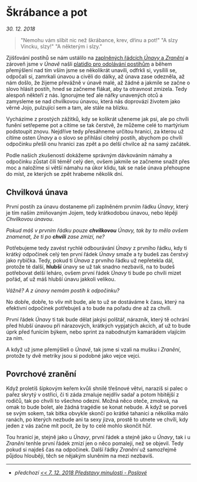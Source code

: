 # Škrábance a pot

*30. 12. 2018*

> "Nemohu vám slíbit nic než škrábance, krev, dřinu a pot!"
> "A slzy Vincku, slzy!"
> "A některým i slzy."

Zjišťování postihů se nám ustálilo na [zaplněných řádcích *Únavy* a *Zranění*](2018-10-22-nula.md#Nekonečný_začátek) a zároveň jsme v *Únavě* našli [platidlo pro odolávání postihům](2018-11-30-unaveny_vul.md#Závěr) a během přemýšlení nad tím vším jsme se několikrát unavili, odfrkli si, vysílili se, odpočali si, zamrkali únavou a civěli do dálky, až únava zase odezněla, až nám došlo, že žijeme převážně v únavě malé, až žádné a jakmile se začne o slovo hlásit postih, hned se začneme flákat, aby ta otravnost zmizela. Tedy alespoň někteří z nás.
Ignorujme teď ale nářky unavených otců a zamysleme se nad chvilkovou únavou, která nás doprovází životem jako věrné Jojo, pulzující sem a tam, ale stále na blízku.

Vycházíme z prostých zážitků, kdy se kolikrát uženeme jak psi, ale po chvíli funění setřepeme pot a cítíme se tak čerstvě, že můžeme celé to martýrium podstoupit znovu. Nejdříve tedy přesáhneme určitou hranici, za kterou už cítíme osten *Únavy* a o slovo se přihlásí citelný postih, abychom po chvíli odpočinku přešli onu hranici zas zpět a po delší chvilce až na samý začátek.

Podle našich zkušeností dokážeme správným dávkováním námahy a odpočinku zůstat čilí téměř celý den, ovšem jakmile se začneme snažit přes moc a naložíme si větší námahu na úkor klidu, tak se naše únava přehoupne do míst, ze kterých se zpět hrabeme několik dní.

## Chvilková únava

První postih za únavu dostaneme při zaplněném prvním řádku *Únavy*, který je tím naším zmiňovaným Jojem, tedy krátkodobou únavou, nebo lépěji *Chvilkovou únavou*.

*Pokud máš v prvním řádku pouze **chvilkovou** *Únavy*, tak by to mělo ovšem znamenat, že ti po **chvíli** zase zmizí, ne?*

Potřebujeme tedy zavést rychlé odbourávání *Únavy* z prvního řádku, kdy ti krátký odpočinek celý ten první řádek *Únavy* smaže a ty budeš zas čerstvý jako rybička. Tedy, pokud ti *Únava* z prvního řádku už nepřetekla dál, protože té další, **hlubší** únavy se už tak snadno nezbavíš, na to budeš potřebovat delší leháro, ovšem první řádek *Únavy* ti bude po chvíli mizet pořád, ať už máš hlubší únavu jakkoli velikou.

*Vážně? A z únavy nemám postih k odpočinku?*

No dobře, dobře, to vliv mít bude, ale to už se dostáváme k času, který na efektivní odpočinek potřebuješ a to bude na pořadu dne až za chvíli.

První řádek *Únavy* ti tak bude dělat jakýsi polštář, nárazník, který tě ochrání před hlubší únavou při nárazových, krátkých vypjatých akcích, ať už to bude úprk před funícím býkem, nebo sprint za nabodnutým kamarádem vlajícím za ním.

A když už jsme přemýšleli o *Únavě*, tak jsme si vzali na mušku i *Zranění*, protože ty dvě metriky jsou si podobné jako vejce vejci.

## Povrchové zranění

Když proletíš šípkovým keřem kvůli shnilé třešnové větvi, narazíš si palec o pařez skrytý v ostřici, či ti záda zmaluje nejdřív sadař a potom hbitější z rodičů, tak po chvíli to všechno odezní. Možná něco oteče, zmokvá, na omak to bude bolet, ale žádná tragédie se konat nebude. A když se porveš se svým sokem, tak bitka obvykle skončí po krátké tahanici a několika málo ranách, po kterých nezbude ani ta sexy jizva, prostě to utnete ve chvíli, kdy jeden z vás začne mít pocit, že by to celé mohlo skončit hůř.

Tou hranicí je, stejně jako u *Únavy*, první řádek a stejně jako u *Únavy*, tak i u *Zranění* tenhle první řádek zmizí jen o něco pomaleji, než se objevil. Tedy pokud si najdeš čas na odpočinek. Další řádky *Zranění* už samozřejmě půjdou hlouběji, těch se nějakým sluněním na mezi nezbavíš.

---

- *předchozí [<< 7. 12. 2018 Představy minulosti - Poslové](2018-12-07-predstavy_minulosti_poslove.md)*
